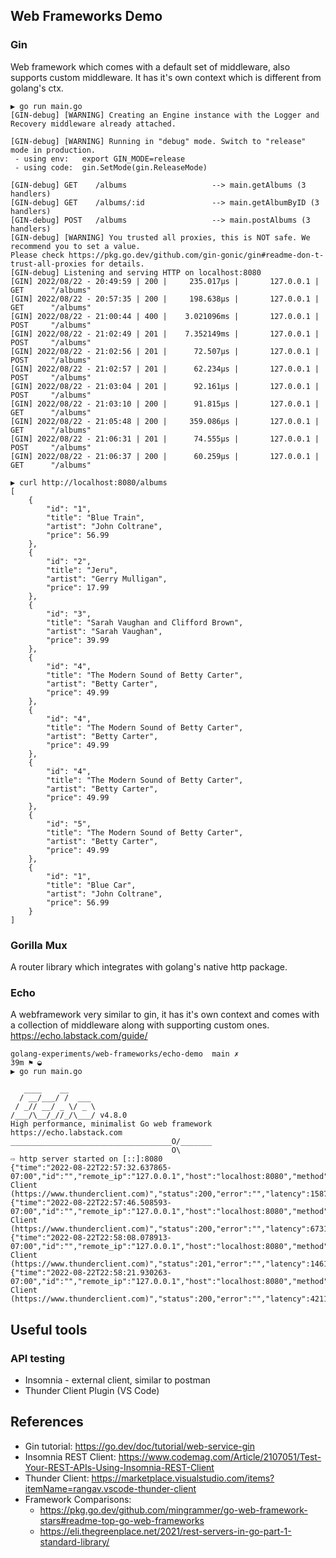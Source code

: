 ## Web Frameworks Demo

### Gin

Web framework which comes with a default set of middleware, also supports custom middleware. 
It has it's own context which is different from golang's ctx. 

```
▶ go run main.go
[GIN-debug] [WARNING] Creating an Engine instance with the Logger and Recovery middleware already attached.

[GIN-debug] [WARNING] Running in "debug" mode. Switch to "release" mode in production.
 - using env:   export GIN_MODE=release
 - using code:  gin.SetMode(gin.ReleaseMode)

[GIN-debug] GET    /albums                   --> main.getAlbums (3 handlers)
[GIN-debug] GET    /albums/:id               --> main.getAlbumByID (3 handlers)
[GIN-debug] POST   /albums                   --> main.postAlbums (3 handlers)
[GIN-debug] [WARNING] You trusted all proxies, this is NOT safe. We recommend you to set a value.
Please check https://pkg.go.dev/github.com/gin-gonic/gin#readme-don-t-trust-all-proxies for details.
[GIN-debug] Listening and serving HTTP on localhost:8080
[GIN] 2022/08/22 - 20:49:59 | 200 |     235.017µs |       127.0.0.1 | GET      "/albums"
[GIN] 2022/08/22 - 20:57:35 | 200 |     198.638µs |       127.0.0.1 | GET      "/albums"
[GIN] 2022/08/22 - 21:00:44 | 400 |    3.021096ms |       127.0.0.1 | POST     "/albums"
[GIN] 2022/08/22 - 21:02:49 | 201 |    7.352149ms |       127.0.0.1 | POST     "/albums"
[GIN] 2022/08/22 - 21:02:56 | 201 |      72.507µs |       127.0.0.1 | POST     "/albums"
[GIN] 2022/08/22 - 21:02:57 | 201 |      62.234µs |       127.0.0.1 | POST     "/albums"
[GIN] 2022/08/22 - 21:03:04 | 201 |      92.161µs |       127.0.0.1 | POST     "/albums"
[GIN] 2022/08/22 - 21:03:10 | 200 |      91.815µs |       127.0.0.1 | GET      "/albums"
[GIN] 2022/08/22 - 21:05:48 | 200 |     359.086µs |       127.0.0.1 | GET      "/albums"
[GIN] 2022/08/22 - 21:06:31 | 201 |      74.555µs |       127.0.0.1 | POST     "/albums"
[GIN] 2022/08/22 - 21:06:37 | 200 |      60.259µs |       127.0.0.1 | GET      "/albums"

```

```
▶ curl http://localhost:8080/albums
[
    {
        "id": "1",
        "title": "Blue Train",
        "artist": "John Coltrane",
        "price": 56.99
    },
    {
        "id": "2",
        "title": "Jeru",
        "artist": "Gerry Mulligan",
        "price": 17.99
    },
    {
        "id": "3",
        "title": "Sarah Vaughan and Clifford Brown",
        "artist": "Sarah Vaughan",
        "price": 39.99
    },
    {
        "id": "4",
        "title": "The Modern Sound of Betty Carter",
        "artist": "Betty Carter",
        "price": 49.99
    },
    {
        "id": "4",
        "title": "The Modern Sound of Betty Carter",
        "artist": "Betty Carter",
        "price": 49.99
    },
    {
        "id": "4",
        "title": "The Modern Sound of Betty Carter",
        "artist": "Betty Carter",
        "price": 49.99
    },
    {
        "id": "5",
        "title": "The Modern Sound of Betty Carter",
        "artist": "Betty Carter",
        "price": 49.99
    },
    {
        "id": "1",
        "title": "Blue Car",
        "artist": "John Coltrane",
        "price": 56.99
    }
]
```


### Gorilla Mux

A router library which integrates with golang's native http package. 


### Echo 

A webframework very similar to gin, it has it's own context and comes with a collection of middleware along with supporting custom ones. 
https://echo.labstack.com/guide/

```
golang-experiments/web-frameworks/echo-demo  main ✗                                                                                    39m ⚑ ◒  
▶ go run main.go

   ____    __
  / __/___/ /  ___
 / _// __/ _ \/ _ \
/___/\__/_//_/\___/ v4.8.0
High performance, minimalist Go web framework
https://echo.labstack.com
____________________________________O/_______
                                    O\
⇨ http server started on [::]:8080
{"time":"2022-08-22T22:57:32.637865-07:00","id":"","remote_ip":"127.0.0.1","host":"localhost:8080","method":"GET","uri":"/albums","user_agent":"Thunder Client (https://www.thunderclient.com)","status":200,"error":"","latency":158776,"latency_human":"158.776µs","bytes_in":95,"bytes_out":232}
{"time":"2022-08-22T22:57:46.508593-07:00","id":"","remote_ip":"127.0.0.1","host":"localhost:8080","method":"GET","uri":"/albums/2","user_agent":"Thunder Client (https://www.thunderclient.com)","status":200,"error":"","latency":67317,"latency_human":"67.317µs","bytes_in":95,"bytes_out":66}
{"time":"2022-08-22T22:58:08.078913-07:00","id":"","remote_ip":"127.0.0.1","host":"localhost:8080","method":"POST","uri":"/albums","user_agent":"Thunder Client (https://www.thunderclient.com)","status":201,"error":"","latency":146143,"latency_human":"146.143µs","bytes_in":82,"bytes_out":66}
{"time":"2022-08-22T22:58:21.930263-07:00","id":"","remote_ip":"127.0.0.1","host":"localhost:8080","method":"GET","uri":"/albums","user_agent":"Thunder Client (https://www.thunderclient.com)","status":200,"error":"","latency":42115,"latency_human":"42.115µs","bytes_in":82,"bytes_out":298}

```


## Useful tools

### API testing
- Insomnia - external client, similar to postman
- Thunder Client Plugin (VS Code)



## References
- Gin tutorial: https://go.dev/doc/tutorial/web-service-gin
- Insomnia REST Client: https://www.codemag.com/Article/2107051/Test-Your-REST-APIs-Using-Insomnia-REST-Client
- Thunder Client: https://marketplace.visualstudio.com/items?itemName=rangav.vscode-thunder-client
- Framework Comparisons:
  - https://pkg.go.dev/github.com/mingrammer/go-web-framework-stars#readme-top-go-web-frameworks
  - https://eli.thegreenplace.net/2021/rest-servers-in-go-part-1-standard-library/